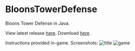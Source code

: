 # BloonsTowerDefense
Bloons Tower Defense in Java.

View latest release [here](https://github.com/MistriHD/BloonsTowerDefense/releases/tag/v1.0). Download [here](https://github.com/MistriHD/BloonsTowerDefense/blob/master/BloonsTowerDefense.jar?raw=true).

Instructions provided in-game. Screenshots:
![title](https://i.imgur.com/oFqMW4z.png)
![game](https://i.imgur.com/BvGSoDw.png) 
